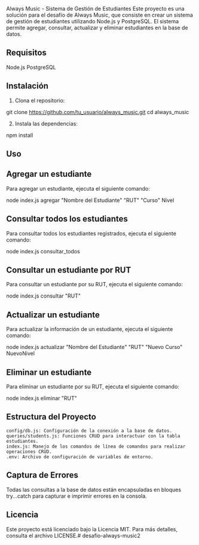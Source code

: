 Always Music - Sistema de Gestión de Estudiantes
Este proyecto es una solución para el desafío de Always Music, que consiste en crear un sistema de gestión de estudiantes utilizando Node.js y PostgreSQL. El sistema permite agregar, consultar, actualizar y eliminar estudiantes en la base de datos.

## Requisitos
Node.js
PostgreSQL
## Instalación
1. Clona el repositorio:

git clone https://github.com/tu_usuario/always_music.git
cd always_music

2. Instala las dependencias:

npm install

## Uso

## Agregar un estudiante
Para agregar un estudiante, ejecuta el siguiente comando:

node index.js agregar "Nombre del Estudiante" "RUT" "Curso" Nivel

## Consultar todos los estudiantes
Para consultar todos los estudiantes registrados, ejecuta el siguiente comando:

node index.js consultar_todos

## Consultar un estudiante por RUT
Para consultar un estudiante por su RUT, ejecuta el siguiente comando:

node index.js consultar "RUT"

## Actualizar un estudiante
Para actualizar la información de un estudiante, ejecuta el siguiente comando:

node index.js actualizar "Nombre del Estudiante" "RUT" "Nuevo Curso" NuevoNivel

## Eliminar un estudiante
Para eliminar un estudiante por su RUT, ejecuta el siguiente comando:

node index.js eliminar "RUT"

## Estructura del Proyecto
    config/db.js: Configuración de la conexión a la base de datos.
    queries/students.js: Funciones CRUD para interactuar con la tabla estudiantes.
    index.js: Manejo de los comandos de línea de comandos para realizar operaciones CRUD.
    .env: Archivo de configuración de variables de entorno.

## Captura de Errores
Todas las consultas a la base de datos están encapsuladas en bloques try...catch para capturar e imprimir errores en la consola.

## Licencia
Este proyecto está licenciado bajo la Licencia MIT. Para más detalles, consulta el archivo LICENSE.# desafio-always-music2
